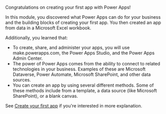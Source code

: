Congratulations on creating your first app with Power Apps!

In this module, you discovered what Power Apps can do for your business and the building blocks of creating your first app. You then created an app from data in a Microsoft Excel workbook.  

Additionally, you learned that:

- To create, share, and administer your apps, you will use make.powerapps.com, the Power Apps Studio, and the Power Apps Admin Center.
- The power of Power Apps comes from the ability to connect to related technologies in your business. Examples of these are Microsoft Dataverse, Power Automate, Microsoft SharePoint, and other data sources.
- You can create an app by using several different methods. Some of these methods include from a template, a data source (like Microsoft SharePoint), or a blank canvas.  

See [Create your first app](https://www.youtube.com/watch?v=88FlPT7XbP0) if you're interested in more explanation.

